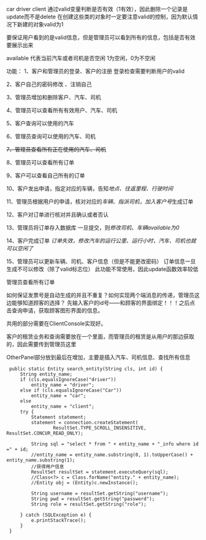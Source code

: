 car driver client 通过valid变量判断是否有效（1有效），因此删除一个记录是update而不是delete
在创建这些类的对象时一定要注意valid的控制，因为默认情况下新建的对象valid为1


要保证用户看到的是valid信息，但是管理员可以看到所有的信息，包括是否有效要展示出来

available 代表当前汽车或者司机是否空闲 1为空闲，0为不空闲


功能：
1、客户和管理员的登录、客户的注册  登录检查需要判断用户的valid

2、客户自己的密码修改 、注销自己

3、管理员增加和删除客户、汽车、司机 

4、管理员可以查看所有有效用户、汽车、司机

5、客户查询可以使用的汽车

6、管理员查询可以使用的汽车、司机

~~7、管理员查看所有正在使用的汽车、司机~~

8、管理员可以查看所有订单

9、客户可以查看自己所有的订单

10、客户发出申请，指定对应的车辆，告知*地点、往返里程、行驶时间*

11、管理员根据用户的申请，核对对应的*车辆、指派司机，加入客户号*生成订单

12、客户对订单进行核对并且确认或者否认 

13、管理员将订单存入数据库 一旦提交，则*修改司机、车辆available为0*

14、客户完成订单 _订单失效，修改汽车的运行公里、运行小时，汽车、司机也就可以空闲了_

15、管理员可以更新车辆、司机、客户信息（但是不能更改密码）   订单信息一旦生成不可以修改（除了valid标志位） 此功能不常使用，因此update函数效率较低

管理员查看所有订单

如何保证发票号是自动生成的并且不重复？如何实现两个端消息的传递，管理员这边能够知道顾客的选择？
先输入客户的id号——和顾客的界面绑定！！！之后点击查询申请，获取顾客图形界面的信息。

共用的部分需要在ClientConsole实现好。

客户的租赁业务和查询需要放在一个里面，而管理员的租赁是从用户的那边获取的，因此需要传到管理员这里

OtherPanel部分放到最后在增加，主要是插入汽车、司机信息、查找所有信息

     public static Entity search_entity(String cls, int id) {
         String entity_name;
         if (cls.equalsIgnoreCase("driver"))
             entity_name = "driver";
         else if (cls.equalsIgnoreCase("Car"))
             entity_name = "car";
         else
             entity_name = "client";
         try {
             Statement statement;
             statement = connection.createStatement(
                     ResultSet.TYPE_SCROLL_INSENSITIVE, ResultSet.CONCUR_READ_ONLY);
 
             String sql = "select * from " + entity_name + "_info where id =" + id;
             //entity_name = entity_name.substring(0, 1).toUpperCase() + entity_name.substring(1);
             //获得用户信息
             ResultSet resultSet = statement.executeQuery(sql);
             //Class<?> c = Class.forName("entity." + entity_name);
             //Entity obj = (Entity)c.newInstance();
 
             String username = resultSet.getString("username");
             String pwd = resultSet.getString("password");
             String role = resultSet.getString("role");
 
         } catch (SQLException e) {
             e.printStackTrace();
         }
     }